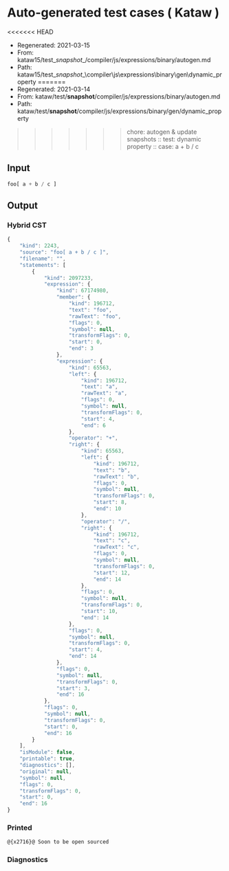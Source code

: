 # Auto-generated test cases ( Kataw )
<<<<<<< HEAD
- Regenerated: 2021-03-15
- From: kataw15/test\__snapshot__/compiler/js/expressions/binary/autogen.md
- Path: kataw15/test\__snapshot__\compiler\js\expressions\binary\gen\dynamic_property
=======
- Regenerated: 2021-03-14
- From: kataw/test/__snapshot__/compiler/js/expressions/binary/autogen.md
- Path: kataw/test/__snapshot__/compiler/js/expressions/binary/gen/dynamic_property
>>>>>>> chore: autogen & update snapshots
> :: test: dynamic property
> :: case: a + b / c
## Input

`````js
foo[ a + b / c ]
`````

## Output

### Hybrid CST

```javascript
{
    "kind": 2243,
    "source": "foo[ a + b / c ]",
    "filename": "",
    "statements": [
        {
            "kind": 2097233,
            "expression": {
                "kind": 67174980,
                "member": {
                    "kind": 196712,
                    "text": "foo",
                    "rawText": "foo",
                    "flags": 0,
                    "symbol": null,
                    "transformFlags": 0,
                    "start": 0,
                    "end": 3
                },
                "expression": {
                    "kind": 65563,
                    "left": {
                        "kind": 196712,
                        "text": "a",
                        "rawText": "a",
                        "flags": 0,
                        "symbol": null,
                        "transformFlags": 0,
                        "start": 4,
                        "end": 6
                    },
                    "operator": "+",
                    "right": {
                        "kind": 65563,
                        "left": {
                            "kind": 196712,
                            "text": "b",
                            "rawText": "b",
                            "flags": 0,
                            "symbol": null,
                            "transformFlags": 0,
                            "start": 8,
                            "end": 10
                        },
                        "operator": "/",
                        "right": {
                            "kind": 196712,
                            "text": "c",
                            "rawText": "c",
                            "flags": 0,
                            "symbol": null,
                            "transformFlags": 0,
                            "start": 12,
                            "end": 14
                        },
                        "flags": 0,
                        "symbol": null,
                        "transformFlags": 0,
                        "start": 10,
                        "end": 14
                    },
                    "flags": 0,
                    "symbol": null,
                    "transformFlags": 0,
                    "start": 4,
                    "end": 14
                },
                "flags": 0,
                "symbol": null,
                "transformFlags": 0,
                "start": 3,
                "end": 16
            },
            "flags": 0,
            "symbol": null,
            "transformFlags": 0,
            "start": 0,
            "end": 16
        }
    ],
    "isModule": false,
    "printable": true,
    "diagnostics": [],
    "original": null,
    "symbol": null,
    "flags": 0,
    "transformFlags": 0,
    "start": 0,
    "end": 16
}
```

### Printed

```javascript
@{x2716}@ Soon to be open sourced
```

### Diagnostics

```javascript

```

